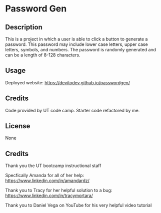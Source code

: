 # Password Gen

## Description
This is a project in which a user is able to click a button to generate a password. This password may include lower case letters, upper case letters, symbols, and numbers. The password is randomly generated and can be a length of 8-128 characters. 

## Usage
Deployed website: https://devitodev.github.io/passwordgen/

## Credits
Code provided by UT code camp. Starter code refactored by me.

## License
None

## Credits
Thank you the UT bootcamp instructional staff

Specfically Amanda for all of her help: https://www.linkedin.com/in/amandardz/

Thank you to Tracy for her helpful solution to a bug: https://www.linkedin.com/in/tracymortara/

Thank you to Daniel Vega on YouTube for his very helpful video tutorial
